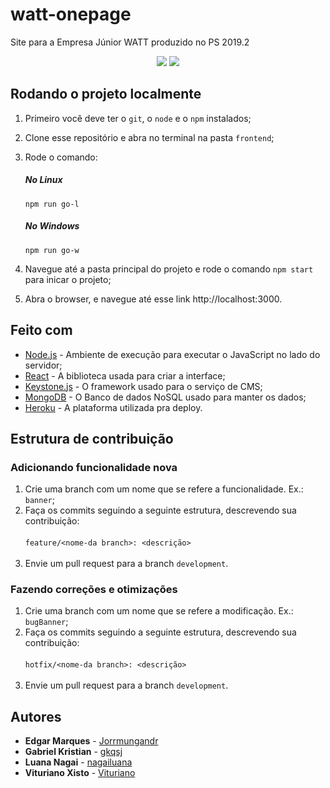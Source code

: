 # watt-onepage

Site para a Empresa Júnior WATT produzido no PS 2019.2
<p align="center">
  <img src="https://img.shields.io/badge/npm-v6.13.0-orange"/> <img src="https://img.shields.io/badge/node-v10.16.3-green"/>
<p/>

## Rodando o projeto localmente

1. Primeiro você deve ter o `git`, o `node` e o `npm` instalados;
2. Clone esse repositório e abra no terminal na pasta `frontend`;
3. Rode o comando:
    ##### No Linux
      `npm run go-l`

    ##### No Windows
      `npm run go-w`


4. Navegue até a pasta principal do projeto e rode o comando `npm start` para inicar o projeto;
5. Abra o browser, e navegue até esse link http://localhost:3000.

## Feito com

* [Node.js](https://nodejs.org) - Ambiente de execução para executar o JavaScript no lado do servidor;
* [React](https://reactjs.org) - A biblioteca usada para criar a interface;
* [Keystone.js](https://sass-lang.com/libsass) - O framework usado para o serviço de CMS;
* [MongoDB](https://www.mongodb.com/) - O Banco de dados NoSQL usado para manter os dados;
* [Heroku](https://www.heroku.com/platform) - A plataforma utilizada pra deploy.

## Estrutura de contribuição

### Adicionando funcionalidade nova

1. Crie uma branch com um nome que se refere a funcionalidade. Ex.: `banner`;
2. Faça os commits seguindo a seguinte estrutura, descrevendo sua contribuição:
   <br><br>`feature/<nome-da branch>: <descrição>`<br><br>
3. Envie um pull request para a branch `development`.

### Fazendo correções e otimizações
1. Crie uma branch com um nome que se refere a modificação. Ex.: `bugBanner`;
2. Faça os commits seguindo a seguinte estrutura, descrevendo sua contribuição:
   <br><br>`hotfix/<nome-da branch>: <descrição>`<br><br>
3. Envie um pull request para a branch `development`.

## Autores

* **Edgar Marques** - [Jorrmungandr](https://github.com/Jorrmungandr)
* **Gabriel Kristian** - [gkqsj](https://github.com/gkqsj)
* **Luana Nagai** - [nagailuana](https://www.behance.net/user/?username=nagailuana)
* **Vituriano Xisto** - [Vituriano](https://github.com/Vituriano)